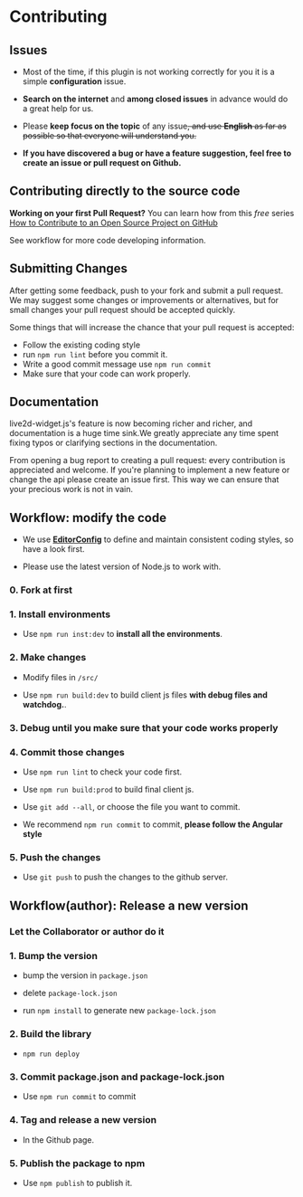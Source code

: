 # Contributing

## Issues

- Most of the time, if this plugin is not working correctly for you it is
  a simple **configuration** issue.

- **Search on the internet** and **among closed issues** in advance would
  do a great help for us.

- Please **keep focus on the topic** of any issue~~, and use **English** as
  far as possible so that everyone will understand you.~~

- **If you have discovered a bug or have a feature suggestion, feel free to
  create an issue or pull request on Github.**

## Contributing directly to the source code

**Working on your first Pull Request?** You can learn how from this *free*
series
[How to Contribute to an Open Source Project on GitHub](https://egghead.io/series/how-to-contribute-to-an-open-source-project-on-github)

See workflow for more code developing information.

## Submitting Changes

After getting some feedback, push to your fork and submit a pull request. We
may suggest some changes or improvements or alternatives, but for small changes
your pull request should be accepted quickly.

Some things that will increase the chance that your pull request is accepted:

- Follow the existing coding style
- run `npm run lint` before you commit it.
- Write a good commit message use `npm run commit`
- Make sure that your code can work properly.

## Documentation

live2d-widget.js's feature is now becoming richer and richer, and
documentation is a huge time sink.We greatly appreciate any time
spent fixing typos or clarifying sections in the documentation.

From opening a bug report to creating a pull request: every contribution is
appreciated and welcome. If you're planning to implement a new feature or change
the api please create an issue first. This way we can ensure that your precious
work is not in vain.

## Workflow: modify the code

- We use **[EditorConfig](http://editorconfig.org/)** to define and maintain
  consistent coding styles, so have a look first.

- Please use the latest version of Node.js to work with.

### 0. Fork at first

### 1. Install environments

- Use `npm run inst:dev` to **install all the environments**.

### 2. Make changes

- Modify files in `/src/`

- Use `npm run build:dev` to build client js files **with debug files and watchdog.**.

### 3. Debug until you make sure that your code works properly

### 4. Commit those changes

- Use `npm run lint` to check your code first.

- Use `npm run build:prod` to build final client js.

- Use `git add --all`, or choose the file you want to commit.

- We recommend `npm run commit` to commit, **please follow the Angular style**

### 5. Push the changes

- Use `git push` to push the changes to the github server.

## Workflow(author): Release a new version

### Let the Collaborator or author do it

### 1. Bump the version

- bump the version in `package.json`

- delete `package-lock.json`

- run `npm install` to generate new `package-lock.json`

### 2. Build the library

- `npm run deploy`

### 3. Commit package.json and package-lock.json

- Use `npm run commit` to commit

### 4. Tag and release a new version

- In the Github page.

### 5. Publish the package to npm

- Use `npm publish` to publish it.
